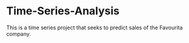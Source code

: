 # Time-Series-Analysis
This is a time series project that seeks to predict sales of the Favourita company.
